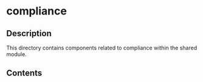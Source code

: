 # compliance

## Description

This directory contains components related to compliance within the shared module.

## Contents

<!-- List key files and subdirectories here -->
